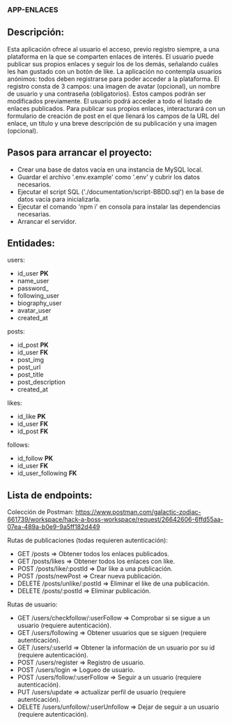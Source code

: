 ### APP-ENLACES


## Descripción:


Esta aplicación ofrece al usuario el acceso, previo registro siempre, a una plataforma en la que se comparten enlaces de interés. El usuario puede publicar sus propios enlaces y seguir los de los demás, señalando cuáles les han gustado con un botón de like.
La aplicación no contempla usuarios anónimos: todos deben registrarse para poder acceder a la plataforma. El registro consta de 3 campos: una imagen de avatar (opcional), un nombre de usuario y una contraseña (obligatorios). Estos campos podrán ser modificados previamente. El usuario podrá acceder a todo el listado de enlaces publicados. Para publicar sus propios enlaces, interacturará con un formulario de creación de post en el que llenará los campos de la URL del enlace, un título y una breve descripción de su publicación y una imagen (opcional).


## Pasos para arrancar el proyecto:

- Crear una base de datos vacía en una instancia de MySQL local.
- Guardar el archivo '.env.example' como '.env' y cubrir los datos necesarios.
- Ejecutar el script SQL ('./documentation/script-BBDD.sql') en la base de datos vacía para inicializarla.
- Ejecutar el comando 'npm i' en consola para instalar las dependencias necesarias.
- Arrancar el servidor.


## Entidades:

users:
- id_user **PK**
- name_user 
- password_
- following_user 
- biography_user 
- avatar_user 
- created_at 

posts:
- id_post **PK**
- id_user **FK**
- post_img 
- post_url 
- post_title 
- post_description 
- created_at 

likes:
- id_like **PK**
- id_user **FK** 
- id_post **FK**

follows:
- id_follow **PK**
- id_user **FK**
- id_user_following **FK**


## Lista de endpoints:

Colección de Postman: https://www.postman.com/galactic-zodiac-661739/workspace/hack-a-boss-workspace/request/26642606-6ffd55aa-07ea-489a-b0e9-9a5ff182d449

Rutas de publicaciones (todas requieren autenticación):
- GET /posts => Obtener todos los enlaces publicados.
- GET /posts/likes => Obtener todos los enlaces con like.
- POST /posts/like/:postId => Dar like a una publicación.
- POST /posts/newPost => Crear nueva publicación.
- DELETE /posts/unlike/:postId => Eliminar el like de una publicación.
- DELETE /posts/:postId => Eliminar publicación.
  
Rutas de usuario:
- GET /users/checkfollow/:userFollow => Comprobar si se sigue a un usuario (requiere autenticación).
- GET /users/following => Obtener usuarios que se siguen (requiere autenticación).
- GET /users/:userId => Obtener la información de un usuario por su id (requiere autenticación).
- POST /users/register => Registro de usuario.
- POST /users/login => Logueo de usuario.
- POST /users/follow/:userFollow => Seguir a un usuario (requiere autenticación).
- PUT /users/update => actualizar perfil de usuario (requiere autenticación).
- DELETE /users/unfollow/:userUnfollow => Dejar de seguir a un usuario (requiere autenticación).
